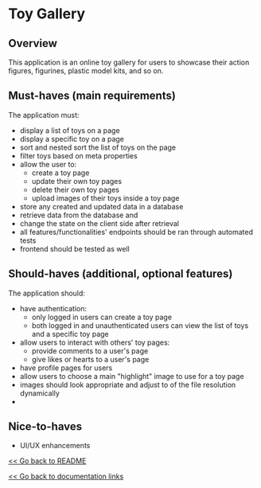 <!-- lists down the requirements of the application - minimum viable product -->

# Toy Gallery

## Overview

<!-- //TODO:  temporary and can be changed, this is not the final overview-->

This application is an online toy gallery for users to showcase their action figures, figurines, plastic model kits, and so on.

## Must-haves (main requirements)

The application must:

- display a list of toys on a page
- display a specific toy on a page
- sort and nested sort the list of toys on the page
- filter toys based on meta properties
- allow the user to:
  - create a toy page
  - update their own toy pages
  - delete their own toy pages
  - upload images of their toys inside a toy page  
- store any created and updated data in a database
- retrieve data from the database and
- change the state on the client side after retrieval
- all features/functionalities' endpoints should be ran through automated tests
- frontend should be tested as well

## Should-haves (additional, optional features)

The application should:

- have authentication:
  - only logged in users can create a toy page
  - both logged in and unauthenticated users can view the list of toys and a specific toy page
- allow users to interact with others' toy pages:
  - provide comments to a user's page
  - give likes or hearts to a user's page
- have profile pages for users
- allow users to choose a main "highlight" image to use for a toy page
- images should look appropriate and adjust to of the file resolution dynamically
- 

## Nice-to-haves

- UI/UX enhancements

[<< Go back to README](https://github.com/Rammina/toy-gallery)

[<< Go back to documentation links]()
